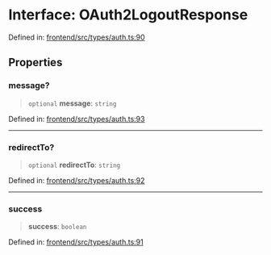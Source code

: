 # Interface: OAuth2LogoutResponse

Defined in: [frontend/src/types/auth.ts:90](https://github.com/lsendel/sass/blob/ca8b2b87627589617e0de57047e1f50d53e78078/frontend/src/types/auth.ts#L90)

## Properties

### message?

> `optional` **message**: `string`

Defined in: [frontend/src/types/auth.ts:93](https://github.com/lsendel/sass/blob/ca8b2b87627589617e0de57047e1f50d53e78078/frontend/src/types/auth.ts#L93)

***

### redirectTo?

> `optional` **redirectTo**: `string`

Defined in: [frontend/src/types/auth.ts:92](https://github.com/lsendel/sass/blob/ca8b2b87627589617e0de57047e1f50d53e78078/frontend/src/types/auth.ts#L92)

***

### success

> **success**: `boolean`

Defined in: [frontend/src/types/auth.ts:91](https://github.com/lsendel/sass/blob/ca8b2b87627589617e0de57047e1f50d53e78078/frontend/src/types/auth.ts#L91)
